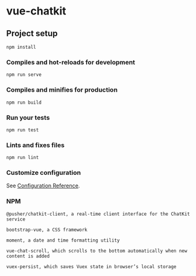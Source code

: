 # vue-chatkit

## Project setup
```
npm install
```

### Compiles and hot-reloads for development
```
npm run serve
```

### Compiles and minifies for production
```
npm run build
```

### Run your tests
```
npm run test
```

### Lints and fixes files
```
npm run lint
```

### Customize configuration
See [Configuration Reference](https://cli.vuejs.org/config/).


### NPM
```
@pusher/chatkit-client, a real-time client interface for the ChatKit service
```
```
bootstrap-vue, a CSS framework 
```
```
moment, a date and time formatting utility
```
```
vue-chat-scroll, which scrolls to the bottom automatically when new content is added
```
```
vuex-persist, which saves Vuex state in browser’s local storage
```
